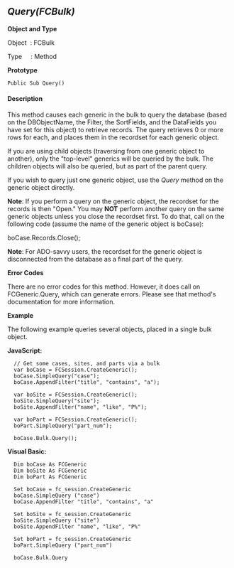 _Query(FCBulk)_
---------------

**Object and Type**

Object  : FCBulk

Type     : Method

**Prototype**

```
Public Sub Query()
```

#### Description

This method causes each generic in the bulk to query the database (based on the DBObjectName, the Filter, the SortFields, and the DataFields you have set for this object) to retrieve records. The query retrieves 0 or more rows for each, and places them in the recordset for each generic object.

If you are using child objects (traversing from one generic object to another), only the "top-level" generics will be queried by the bulk. The children objects will also be queried, but as part of the parent query.

If you wish to query just one generic object, use the _Query_ method on the generic object directly.

**Note**: If you perform a query on the generic object, the recordset for the records is then "Open." You may **NOT** perform another query on the same generic objects unless you close the recordset first. To do that, call on the following code (assume the name of the generic object is boCase):

boCase.Records.Close();

**Note**: For ADO-savvy users, the recordset for the generic object is disconnected from the database as a final part of the query.

**Error Codes**

There are no error codes for this method. However, it does call on FCGeneric.Query, which can generate errors. Please see that method's documentation for more information.

**Example**

The following example queries several objects, placed in a single bulk object.

**JavaScript:**
```
  // Get some cases, sites, and parts via a bulk
  var boCase = FCSession.CreateGeneric();
  boCase.SimpleQuery("case");
  boCase.AppendFilter("title", "contains", "a");

  var boSite = FCSession.CreateGeneric();
  boSite.SimpleQuery("site");
  boSite.AppendFilter("name", "like", "P%");

  var boPart = FCSession.CreateGeneric();
  boPart.SimpleQuery("part_num");

  boCase.Bulk.Query(); 
```

**Visual Basic:**
```
  Dim boCase As FCGeneric
  Dim boSite As FCGeneric
  Dim boPart As FCGeneric

  Set boCase = fc_session.CreateGeneric
  boCase.SimpleQuery ("case")
  boCase.AppendFilter "title", "contains", "a"

  Set boSite = fc_session.CreateGeneric
  boSite.SimpleQuery ("site")
  boSite.AppendFilter "name", "like", "P%"

  Set boPart = fc_session.CreateGeneric
  boPart.SimpleQuery ("part_num")

  boCase.Bulk.Query
```